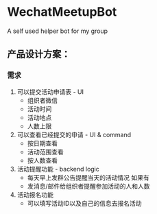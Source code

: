 # WechatMeetupBot
A self used helper bot for my group

## 产品设计方案：

### 需求
1. 可以提交活动申请表 - UI
   * 组织者微信
   * 活动时间
   * 活动地点
   * 人数上限
1. 可以查看已经提交的申请 - UI & command
   * 按日期查看
   * 活动范围查看
   * 按人数查看
1. 活动提醒功能 - backend logic
   * 每天早上发群公告提醒当天的活动情况 如果有
   * 发消息/邮件给组织者提醒参加活动的人和人数
1. 活动报名功能
   * 可以填写活动ID以及自己的信息去报名活动
   
